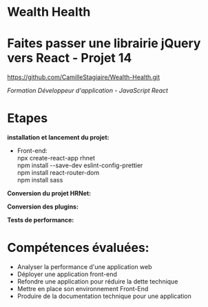 # Wealth Health

# Faites passer une librairie jQuery vers React - Projet 14
https://github.com/CamilleStagiaire/Wealth-Health.git

*Formation Développeur d'application - JavaScript React*

# Etapes
**installation et lancement du projet:**  
- Front-end:  
npx create-react-app rhnet  
npm install --save-dev eslint-config-prettier   
npm install react-router-dom  
npm install sass  

**Conversion du projet HRNet:**    


**Conversion des plugins:**  


**Tests de performance:**  


# Compétences évaluées:
- Analyser la performance d'une application web  
- Déployer une application front-end  
- Refondre une application pour réduire la dette technique  
- Mettre en place son environnement Front-End  
- Produire de la documentation technique pour une application